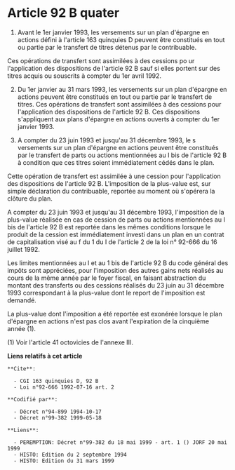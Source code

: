 # Article 92 B quater

1. Avant le 1er janvier 1993, les versements sur un plan d'épargne en actions défini à l'article 163 quinquies D peuvent être
constitués en tout ou partie par le transfert de titres détenus par le contribuable.

Ces opérations de transfert sont assimilées à des cessions po ur l'application des dispositions de l'article 92 B sauf si
elles portent sur des titres acquis ou souscrits à compter du 1er avril 1992.

2. Du 1er janvier au 31 mars 1993, les versements sur un plan d'épargne en actions peuvent être constitués en tout ou partie
par le transfert de titres. Ces opérations de transfert sont assimilées à des cessions pour l'application des dispositions de
l'article 92 B. Ces dispositions s'appliquent aux plans d'épargne en actions ouverts à compter du 1er janvier 1993.

3. A compter du 23 juin 1993 et jusqu'au 31 décembre 1993, le s versements sur un plan d'épargne en actions peuvent être
constitués par le transfert de parts ou actions mentionnées au I bis de l'article 92 B à condition que ces titres soient
immédiatement cédés dans le plan.

Cette opération de transfert est assimilée à une cession pour l'application des dispositions de l'article 92 B. L'imposition
de la plus-value est, sur simple déclaration du contribuable, reportée au moment où s'opérera la clôture du plan.

A compter du 23 juin 1993 et jusqu'au 31 décembre 1993, l'imposition de la plus-value réalisée en cas de cession de parts ou
actions mentionnées au I bis de l'article 92 B est reportée dans les mêmes conditions lorsque le produit de la cession est
immédiatement investi dans un plan en un contrat de capitalisation visé au f du 1 du I de l'article 2 de la loi n° 92-666 du
16 juillet 1992.

Les limites mentionnées au I et au 1 bis de l'article 92 B du code général des impôts sont appréciées, pour l'imposition des
autres gains nets réalisés au cours de la même année par le foyer fiscal, en faisant abstraction du montant des transferts ou
des cessions réalisés du 23 juin au 31 décembre 1993 correspondant à la plus-value dont le report de l'imposition est
demandé.

La plus-value dont l'imposition a été reportée est exonérée lorsque le plan d'épargne en actions n'est pas clos avant
l'expiration de la cinquième année (1).

(1) Voir l'article 41 octovicies de l'annexe III.

**Liens relatifs à cet article**

	**Cite**:

	  - CGI 163 quinquies D, 92 B
	  - Loi n°92-666 1992-07-16 art. 2

	**Codifié par**:

	  - Décret n°94-899 1994-10-17
	  - Décret n°99-382 1999-05-18

	**Liens**:

	  - PEREMPTION: Décret n°99-382 du 18 mai 1999 - art. 1 () JORF 20 mai 1999
	  - HISTO: Edition du 2 septembre 1994
	  - HISTO: Edition du 31 mars 1999
